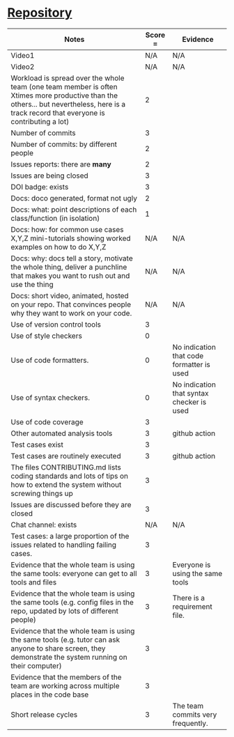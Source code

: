 # [Repository](https://github.com/JohnDamilola/FlashCards)
|Notes|Score = |Evidence|
|-----|---------|------|
|Video1|N/A|N/A| 
|Video2|N/A|N/A| 
|Workload is spread over the whole team (one team member is often Xtimes more productive than the others... but nevertheless, here is a track record that everyone is contributing a lot)|2||
|Number of commits|3||
|Number of commits: by different people|2||
|Issues reports: there are **many**|2||
|Issues are being closed|3||
|DOI badge: exists|3||
|Docs: doco generated, format not ugly |2||
|Docs: what: point descriptions of each class/function (in isolation) |1| |
|Docs: how: for common use cases X,Y,Z mini-tutorials showing worked examples on how to do X,Y,Z|N/A|N/A|
|Docs: why: docs tell a story, motivate the whole thing, deliver a punchline that makes you want to rush out and use the thing|N/A|N/A|
|Docs: short video, animated, hosted on your repo. That convinces people why they want to work on your code.|N/A|N/A|
|Use of version control tools|3||
|Use of style checkers |0| |
|Use of code formatters. |0|No indication that code formatter is used|
|Use of syntax checkers. |0|No indication that syntax checker is used|
|Use of code coverage |3||
|Other automated analysis tools|3|github action |
|Test cases exist|3||
|Test cases are routinely executed|3|github action |
|The files CONTRIBUTING.md lists coding standards and lots of tips on how to extend the system without screwing things up|3||
|Issues are discussed before they are closed|3| |
|Chat channel: exists|N/A|N/A|
|Test cases: a large proportion of the issues related to handling failing cases.|3| |
|Evidence that the whole team is using the same tools: everyone can get to all tools and files|3| Everyone is using the same tools|
|Evidence that the whole team is using the same tools (e.g. config files in the repo, updated by lots of different people)|3|There is a requirement file. |
|Evidence that the whole team is using the same tools (e.g. tutor can ask anyone to share screen, they demonstrate the system running on their computer)|3||
|Evidence that the members of the team are working across multiple places in the code base|3||
|Short release cycles |3|The team commits very frequently. |
